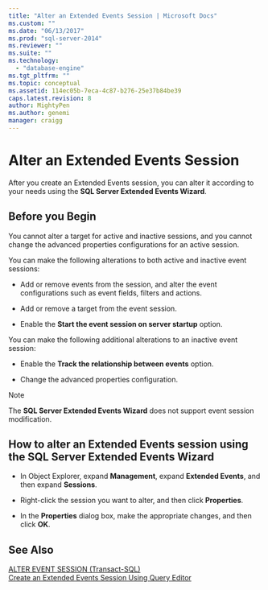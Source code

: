 ```yaml
---
title: "Alter an Extended Events Session | Microsoft Docs"
ms.custom: ""
ms.date: "06/13/2017"
ms.prod: "sql-server-2014"
ms.reviewer: ""
ms.suite: ""
ms.technology: 
  - "database-engine"
ms.tgt_pltfrm: ""
ms.topic: conceptual
ms.assetid: 114ec05b-7eca-4c87-b276-25e37b84be39
caps.latest.revision: 8
author: MightyPen
ms.author: genemi
manager: craigg
---
```

# Alter an Extended Events Session
  After you create an Extended Events session, you can alter it according to your needs using the **SQL Server Extended Events Wizard**.  
  
## Before you Begin  
 You cannot alter a target for active and inactive sessions, and you cannot change the advanced properties configurations for an active session.  
  
 You can make the following alterations to both active and inactive event sessions:  
  
-   Add or remove events from the session, and alter the event configurations such as event fields, filters and actions.  
  
-   Add or remove a target from the event session.  
  
-   Enable the **Start the event session on server startup** option.  
  
 You can make the following additional alterations to an inactive event session:  
  
-   Enable the **Track the relationship between events** option.  
  
-   Change the advanced properties configuration.  
  
> [!NOTE]  
>  The **SQL Server Extended Events Wizard** does not support event session modification.  
  
## How to alter an Extended Events session using the SQL Server Extended Events Wizard  
  
-   In Object Explorer, expand **Management**, expand **Extended Events**, and then expand **Sessions**.  
  
-   Right-click the session you want to alter, and then click **Properties**.  
  
-   In the **Properties** dialog box, make the appropriate changes, and then click **OK**.  
  
## See Also  
 [ALTER EVENT SESSION &#40;Transact-SQL&#41;](/sql/t-sql/statements/alter-event-session-transact-sql)   
 [Create an Extended Events Session Using Query Editor](../../database-engine/create-an-extended-events-session-using-query-editor.md)  
  
  
